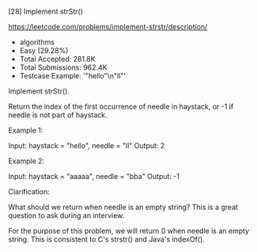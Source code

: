 [28] Implement strStr()  

https://leetcode.com/problems/implement-strstr/description/

* algorithms
* Easy (29.28%)
* Total Accepted:    281.8K
* Total Submissions: 962.4K
* Testcase Example:  '"hello"\n"ll"'

Implement strStr().

Return the index of the first occurrence of needle in haystack, or -1 if needle is not part of haystack.

Example 1:


Input: haystack = "hello", needle = "ll"
Output: 2


Example 2:


Input: haystack = "aaaaa", needle = "bba"
Output: -1


Clarification:

What should we return when needle is an empty string? This is a great question to ask during an interview.

For the purpose of this problem, we will return 0 when needle is an empty string. This is consistent to C's strstr() and Java's indexOf().

